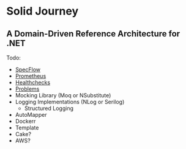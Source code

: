 # Solid Journey
## A Domain-Driven Reference Architecture for .NET ##

Todo:

- [SpecFlow](https://docs.specflow.org/projects/specflow/en/latest/Installation/Project-and-Item-Templates.html)
- [Prometheus](https://prometheus.io/)
- [Healthchecks](https://docs.microsoft.com/en-us/aspnet/core/host-and-deploy/health-checks?view=aspnetcore-5.0)
- [Problems](https://codeopinion.com/problem-details-for-better-rest-http-api-errors/)
- Mocking Library (Moq or NSubstitute)
- Logging Implementations (NLog or Serilog)
    - Structured Logging
- AutoMapper
- Dockerr
- Template
- Cake?
- AWS?
